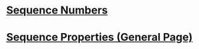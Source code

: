 # [Sequence Numbers](sequence-numbers.md)
# [Sequence Properties (General Page)](sequence-properties-general-page.md)

